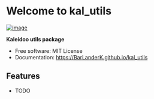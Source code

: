 # Welcome to kal_utils


[![image](https://img.shields.io/pypi/v/kal_utils.svg)](https://pypi.python.org/pypi/kal_utils)


**Kaleidoo utils package**


-   Free software: MIT License
-   Documentation: <https://BarLanderK.github.io/kal_utils>
    

## Features

-   TODO
